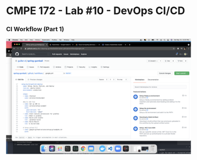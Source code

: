 # CMPE 172 - Lab #10 - DevOps CI/CD

### CI Workflow (Part 1)

![alt text](https://github.com/guiller-d/spring-gumball/blob/master/screenshots/image1.png)

